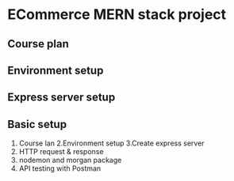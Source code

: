 # ECommerce MERN stack project


## Course plan

## Environment setup 

## Express server setup


## Basic setup 
1. Course lan
2.Environment setup
3.Create express server
4. HTTP request & response
5. nodemon and morgan package 
6. API testing with Postman


